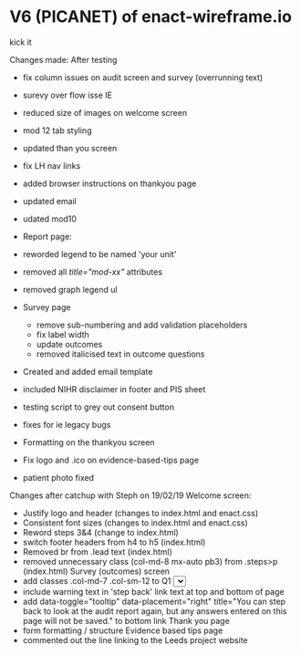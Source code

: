 # V6 (PICANET) of enact-wireframe.io

kick it

Changes made:
After testing
- fix column issues on audit screen and survey (overrunning text)
- surevy over flow isse IE
- reduced size of images on welcome screen
- mod 12 tab styling
- updated than you screen
- fix LH nav links
- added browser instructions on thankyou page
- updated email

- udated mod10
-  Report page:
  - reworded legend to be named 'your unit'
  
  - removed all _title="mod-xx"_ attributes
  - removed graph legend ul
- Survey page
  - remove sub-numbering and add validation placeholders
  - fix label width
  - update outcomes
  - removed italicised text in outcome questions
- Created and added email template
- included NIHR disclaimer in footer and PIS sheet
- testing script to grey out consent button
- fixes for ie legacy bugs
- Formatting on the thankyou screen
- Fix logo and .ico on evidence-based-tips page
- patient photo fixed

Changes after catchup with Steph on 19/02/19
Welcome screen:
- Justify logo and header (changes to index.html and enact.css)
- Consistent font sizes (changes to index.html and enact.css)
- Reword steps 3&4 (change to index.html)
- switch footer headers from h4 to h5 (index.html)
- Removed br from .lead text (index.html)
- removed unnecessary class (col-md-8 mx-auto pb3) from .steps>p (index.html)
Survey (outcomes) screen
- add  classes .col-md-7 .col-sm-12 to Q1 <select>
- include warning text in 'step back' link text at top and bottom of page 
- add data-toggle="tooltip" data-placement="right" title="You can step back to look at the audit report again, but any answers entered on this page will not be saved." to bottom link
Thank you page
- form formatting / structure
Evidence based tips page
- commented out the line linking to the Leeds project website
  


